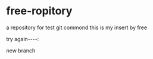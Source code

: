 # free-ropitory
a repository for test  git commond
this is my insert by free

try again----:


new branch 
